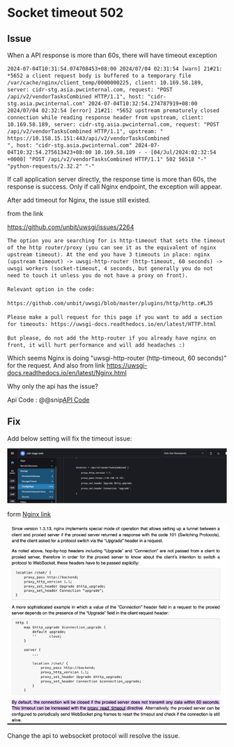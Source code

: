# Socket timeout 502

## Issue

When a API response is more than 60s, there will have timeout exception 
```
2024-07-04T10:31:54.074708453+08:00 2024/07/04 02:31:54 [warn] 21#21: *5652 a client request body is buffered to a temporary file /var/cache/nginx/client_temp/0000000225, client: 10.169.58.189, server: cidr-stg.asia.pwcinternal.com, request: "POST /api/v2/vendorTasksCombined HTTP/1.1", host: "cidr-stg.asia.pwcinternal.com" 2024-07-04T10:32:54.274787919+08:00 2024/07/04 02:32:54 [error] 21#21: *5652 upstream prematurely closed connection while reading response header from upstream, client: 10.169.58.189, server: cidr-stg.asia.pwcinternal.com, request: "POST /api/v2/vendorTasksCombined HTTP/1.1", upstream: "
https://10.158.15.151:443/api/v2/vendorTasksCombined
", host: "cidr-stg.asia.pwcinternal.com" 2024-07-04T10:32:54.275613423+08:00 10.169.58.189 - - [04/Jul/2024:02:32:54 +0000] "POST /api/v2/vendorTasksCombined HTTP/1.1" 502 56518 "-" "python-requests/2.32.2" "-"
``` 

If call application server directly, the response time is more than 60s, the response is success. Only if call Nginx endpoint, the exception will appear.

After add timeout for Nginx, the issue still existed.

from the link 

https://github.com/unbit/uwsgi/issues/2264

```
The option you are searching for is http-timeout that sets the timeout of the http router/proxy (you can see it as the equivalent of nginx upstream timeout). At the end you have 3 timeouts in place: nginx (upstream timeout) -> uwsgi-http-router (http-timeout, 60 seconds) -> uwsgi workers (socket-timeout, 4 seconds, but generally you do not need to touch it unless you do not have a proxy on front).

Relevant option in the code:

https://github.com/unbit/uwsgi/blob/master/plugins/http/http.c#L35

Please make a pull request for this page if you want to add a section for timeouts: https://uwsgi-docs.readthedocs.io/en/latest/HTTP.html

But please, do not add the http-router if you already have nginx on front, it will hurt performance and will add headaches :)

```

Which seems Nginx is doing "uwsgi-http-router (http-timeout, 60 seconds)" for the request. 
And also from link https://uwsgi-docs.readthedocs.io/en/latest/Nginx.html 

Why only the api has the issue?

Api Code
: @@snip[API Code](./code/upload.scala)



## Fix

Add below setting will fix the timeout issue:

![Fix nginx](./pic/image.png)

form [Nginx link](https://nginx.org/en/docs/http/websocket.html#:~:text=By%20default%2C%20the%20connection%20will%20be%20closed%20if,timeout%20can%20be%20increased%20with%20the%20proxy_read_timeout%20directive)

![Nginx](./pic/nginx.png)

Change the api to websocket protocol will resolve the issue.



